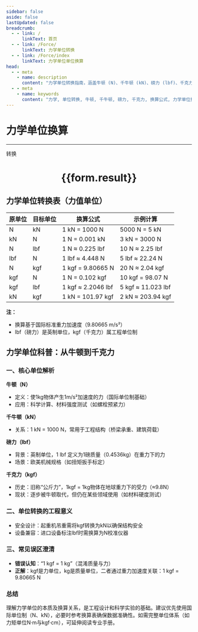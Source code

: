 ```yaml
---
sidebar: false
aside: false
lastUpdated: false
breadcrumb:
  - - link: /
      linkText: 首页
  - - link: /Force/
      linkText: 力学单位转换
  - - link: /Force/index
      linkText: 力学单位单位换算
head:
  - - meta
    - name: description
      content: "力学单位转换指南，涵盖牛顿 (N)、千牛顿 (kN)、磅力 (lbf)、千克力 (kgf) 的详细换算公式与说明。"
  - - meta
    - name: keywords
      content: "力学, 单位转换, 牛顿, 千牛顿, 磅力, 千克力, 换算公式, 力学单位换算指南"
---
```


# 力学单位换算
---
<script setup>
import { onMounted, reactive, inject ,ref  } from 'vue'
import { NButton,NForm ,NFormItem,NInput,NInputNumber,NSelect,NCard,useMessage ,NGrid ,NGi } from 'naive-ui'
import { defineClientComponent } from 'vitepress'
import { Force } from '../../files';
const convert = inject('convert')
const options =  [
  { "label": "牛顿 (N)", "value": "N" },
  { "label": "千牛顿 (kN)", "value": "kN" },
  { "label": "磅力 (lbf)", "value": "lbf" },
  { "label": "千克力 (kgf)", "value": "kgf" }
];
const formRef = ref(null);
const rules = {
  number:{
    required: true,
    type: 'number',
    trigger: "blur"
  },
  to:{
    required: true,
    trigger: "select"
  },
  from:{
    required: true,
    trigger: "select"
  }
}
const form = reactive({
  number:null,
  to:'',
  from:'',
  result:'',
  title:'面积单位换算',
})
const convertHandler = (e) => {
   e.preventDefault();
  formRef.value?.validate((errors)=>{
    if (!errors) {
      form.result = `${form.number}${form.from} = ${convert(form.number).from(form.from).to(form.to)}${form.to}`
    }
  })
}
</script>

<n-form size="large" :model="form" ref='formRef' :rules="rules">
  <n-form-item label="数值"  path="number">
    <n-input-number size="large" style="width:100%" :min="0" v-model:value="form.number"   placeholder="请输入要转换的数值" />
  </n-form-item>
  <n-form-item label="从" path="from">
    <n-select  size="large" :options="options" v-model:value="form.from" placeholder="请选择原始单位" />
  </n-form-item>
  <n-form-item label="到" path="to">
    <n-select  size="large" :options="options" v-model:value="form.to" placeholder="请选择转换单位" />
  </n-form-item>
  <n-form-item>
    <n-button type="primary" style="width:100%" @click="convertHandler">转换</n-button>
  </n-form-item>
</n-form>
<n-card  embedded :bordered="false" hoverable>
  <div  style="text-align:center">
    <h1>{{form.result}}</h1>
  </div>
</n-card>


## 力学单位转换表（力值单位）

原单位| 目标单位| 换算公式| 示例计算
---|---|---|---
N| kN| 1 kN = 1000 N| 5000 N = 5 kN
kN| N| 1 N = 0.001 kN| 3 kN = 3000 N
N| lbf| 1 N ≈ 0.225 lbf| 10 N ≈ 2.25 lbf
lbf| N| 1 lbf ≈ 4.448 N| 5 lbf ≈ 22.24 N
N| kgf| 1 kgf = 9.80665 N| 20 N ≈ 2.04 kgf
kgf| N| 1 N = 0.102 kgf| 10 kgf = 98.07 N
kgf| lbf| 1 kgf ≈ 2.2046 lbf| 5 kgf ≈ 11.023 lbf
kN| kgf| 1 kN = 101.97 kgf| 2 kN ≈ 203.94 kgf

**注：**
- 换算基于国际标准重力加速度（9.80665 m/s²）
- lbf（磅力）是英制单位，kgf（千克力）属工程单位制

## 力学单位科普：从牛顿到千克力

### 一、核心单位解析

**牛顿（N）**
- 定义：使1kg物体产生1m/s²加速度的力（国际单位制基础）
- 应用：科学计算、材料强度测试（如螺栓预紧力）

**千牛顿（kN）**
- 关系：1 kN = 1000 N，常用于工程结构（桥梁承重、建筑荷载）

**磅力（lbf）**
- 背景：英制单位，1 lbf 定义为1磅质量（0.4536kg）在重力下的力
- 场景：欧美机械规格（如扭矩扳手标定）

**千克力（kgf）**
- 历史：旧称“公斤力”，1kgf = 1kg物体在地球重力下的受力（≈9.8N）
- 现状：逐步被牛顿取代，但仍在某些领域使用（如材料硬度测试）

### 二、单位转换的工程意义

- 安全设计：起重机吊重需将kgf转换为kN以确保结构安全
- 设备兼容：进口设备标注lbf时需换算为N校准仪器

### 三、常见误区澄清

- **错误认知**：“1 kgf = 1 kg”（混淆质量与力）
- **正解**：kgf是力单位，kg是质量单位，二者通过重力加速度关联：1 kgf = 9.80665 N

### 总结

理解力学单位的本质及换算关系，是工程设计和科学实验的基础。建议优先使用国际单位制（N、kN），必要时参考换算表确保数据准确性。如需完整单位体系（如力矩单位N·m与kgf·cm），可延伸阅读专业手册。